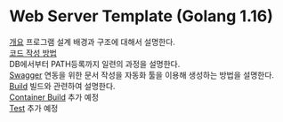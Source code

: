 # Web Server Template (Golang 1.16)
[개요](./docs/README.md)
프로그램 설계 배경과 구조에 대해서 설명한다.  
[코드 작성 방법](./docs/Sample.md)  
DB에서부터 PATH등록까지 일련의 과정을 설명한다.  
[Swagger](./docs/Swagger.md)
연동을 위한 문서 작성을 자동화 툴을 이용해 생성하는 방법을 설명한다.  
[Build](./docs/Build.md)
빌드와 관련하여 설명한다.  
[Container Build](./docs/Container.md)
추가 예정  
[Test](./docs/Test.md)
추가 예정  
